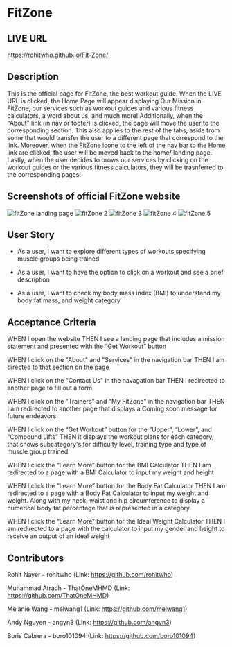 # FitZone

## LIVE URL

https://rohitwho.github.io/Fit-Zone/

## Description

This is the official page for FitZone, the best workout guide. When the LIVE URL is clicked, the Home Page will appear displaying Our Mission in FitZone, our services such as workout guides and various fitness calculators, a word about us, and much more! Additionally, when the "About" link (in nav or footer) is clicked, the page will move the user to the corresponding section. This also applies to the rest of the tabs, aside from some that would transfer the user to a different page that correspond to the link. Moreover, when the FitZone icone to the left of the nav bar to the Home link are clicked, the user will be moved back to the home/ landing page. Lastly, when the user decides to brows our services by clicking on the workout guides or the various fitness calculators, they will be trasnferred to the corresponding pages!

## Screenshots of official FitZone website

![fitZone landing page](https://user-images.githubusercontent.com/126360257/234116109-fb34d4b4-dbdc-49fa-9473-1a27b22fb3d3.png)
![fitZone 2](https://user-images.githubusercontent.com/126360257/234116138-15fa8e50-bf6a-4ec7-a81c-0a3518f17414.png)
![fitZone 3](https://user-images.githubusercontent.com/126360257/234116153-791af7b3-3ae8-44a2-8514-da8cea247d3d.png)
![fitZone 4](https://user-images.githubusercontent.com/126360257/234116167-8e96b1be-74f7-4062-a25f-9c8f00934b5c.png)
![fitZone 5](https://user-images.githubusercontent.com/126360257/234116183-91827f3d-f402-416c-9659-6a8efc27c86a.png)

## User Story

- As a user, I want to explore different types of workouts specifying muscle groups being trained 

- As a user, I want to have the option to click on a workout and see a brief description

- As a user, I want to check my body mass index (BMI) to understand my body fat mass, and weight category

## Acceptance Criteria

WHEN I open the website
THEN I see a landing page that includes a mission statement and presented with the “Get Workout” button

WHEN I click on the "About" and "Services" in the navigation bar
THEN I am directed to that section on the page

WHEN I click on the "Contact Us" in the navagation bar
THEN I redirected to another page to fill out a form

WHEN I click on the "Trainers" and "My FitZone" in the navigation bar
THEN I am redirected to another page that displays a Coming soon message for future endeavors 

WHEN I click on the “Get Workout” button for the “Upper”, “Lower”, and “Compound Lifts” 
THEN it displays the workout plans for each category, that shows subcategory's for difficulty level, training type and type of muscle group trained

WHEN I click the “Learn More” button for the BMI Calculator
THEN I am redirected to a page with a BMI Calculator to input my weight and height 

WHEN I click the “Learn More” button for the Body Fat Calculator
THEN I am redirected to a page with a Body Fat Calculator to input my weight and weight. Along with my neck, waist and hip circumference to display a numerical body fat percentage that is represented in a category

WHEN I click the “Learn More” button for the Ideal Weight Calculator
THEN I am redirected to a page with the calculator to input my gender and height to receive an output of an ideal weight

## Contributors

Rohit Nayer - rohitwho
(Link: https://github.com/rohitwho)

Muhammad Atrach - ThatOneMHMD
(Link: https://github.com/ThatOneMHMD)

Melanie Wang - melwang1
(Link: https://github.com/melwang1)

Andy Nguyen - angyn3
(Link: https://github.com/angyn3)

Boris Cabrera - boro101094
(Link: https://github.com/boro101094)
